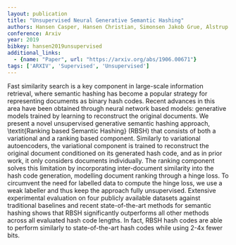 ```yaml
---
layout: publication
title: "Unsupervised Neural Generative Semantic Hashing"
authors: Hansen Casper, Hansen Christian, Simonsen Jakob Grue, Alstrup Stephen, Lioma Christina
conference: Arxiv
year: 2019
bibkey: hansen2019unsupervised
additional_links:
  - {name: "Paper", url: "https://arxiv.org/abs/1906.00671"}
tags: ['ARXIV', 'Supervised', 'Unsupervised']
---
```

Fast similarity search is a key component in large-scale information retrieval, where semantic hashing has become a popular strategy for representing documents as binary hash codes. Recent advances in this area have been obtained through neural network based models: generative models trained by learning to reconstruct the original documents. We present a novel unsupervised generative semantic hashing approach, \textit{Ranking based Semantic Hashing} (RBSH) that consists of both a variational and a ranking based component. Similarly to variational autoencoders, the variational component is trained to reconstruct the original document conditioned on its generated hash code, and as in prior work, it only considers documents individually. The ranking component solves this limitation by incorporating inter-document similarity into the hash code generation, modelling document ranking through a hinge loss. To circumvent the need for labelled data to compute the hinge loss, we use a weak labeller and thus keep the approach fully unsupervised. Extensive experimental evaluation on four publicly available datasets against traditional baselines and recent state-of-the-art methods for semantic hashing shows that RBSH significantly outperforms all other methods across all evaluated hash code lengths. In fact, RBSH hash codes are able to perform similarly to state-of-the-art hash codes while using 2-4x fewer bits.